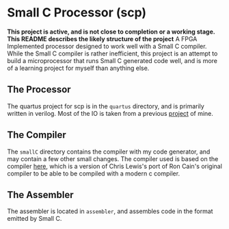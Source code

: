 # Small C Processor (scp)
**This project is active, and is not close to completion or a working stage. This README describes the likely structure of the project**
A FPGA Implemented processor designed to work well with a Small C compiler. While the Small C compiler is rather inefficient, this project is an attempt to build a microprocessor that runs Small C generated code well, and is more of a learning project for myself than anything else.

## The Processor
The quartus project for scp is in the `quartus` directory, and is primarily written in verilog. Most of the IO is taken from a previous [project](https://github.com/darksteelcode/comp16.git) of mine.

## The Compiler
The `smallC` directory contains the compiler with my code generator, and may contain a few other small changes. The compiler used is based on the compiler [here](https://github.com/ncb85/SmallC-85), which is a version of Chris Lewis's port of Ron Cain's original compiler to be able to be compiled with a modern c compiler.

## The Assembler
The assembler is located in `assembler`, and assembles code in the format emitted by Small C.
